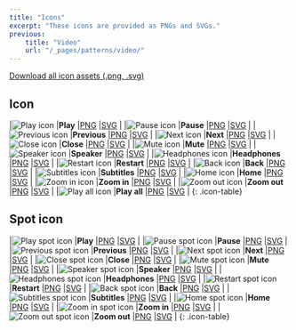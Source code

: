 ```yaml
---
title: "Icons"
excerpt: "These icons are provided as PNGs and SVGs."
previous:
    title: "Video"
    url: "/_pages/patterns/video/"
---
```


<a href="/images/icons/icons.zip" class="btn btn--info btn--large"><i class="fa fa-download"></i> Download all icon assets (.png, .svg)</a>

## Icon

|![Play icon](/images/icons/icon-play.png)              |__Play__       |<a download href="/images/icons/png/icon-play.png">PNG</a>            |<a download href="/images/icons/svg/icon-play.svg">SVG</a>       |
|![Pause icon](/images/icons/icon-pause.png)            |__Pause__      |<a download href="/images/icons/png/icon-pause.png">PNG</a>           |<a download href="/images/icons/svg/icon-pause.svg">SVG</a>      |
|![Previous icon](/images/icons/icon-previous.png)      |__Previous__   |<a download href="/images/icons/png/icon-previous.png">PNG</a>        |<a download href="/images/icons/svg/icon-previous.svg">SVG</a>   |
|![Next icon](/images/icons/icon-next.png)              |__Next__       |<a download href="/images/icons/png/icon-next.png">PNG</a>            |<a download href="/images/icons/svg/icon-next.svg">SVG</a>       |
|![Close icon](/images/icons/icon-close.png)            |__Close__      |<a download href="/images/icons/png/icon-close.png">PNG</a>           |<a download href="/images/icons/svg/icon-close.svg">SVG</a>      |
|![Mute icon](/images/icons/icon-mute.png)              |__Mute__       |<a download href="/images/icons/png/icon-mute.png">PNG</a>            |<a download href="/images/icons/svg/icon-mute.svg">SVG</a>       |
|![Speaker icon](/images/icons/icon-speaker.png)        |__Speaker__    |<a download href="/images/icons/png/icon-speaker.png">PNG</a>         |<a download href="/images/icons/svg/icon-speaker.svg">SVG</a>    |
|![Headphones icon](/images/icons/icon-headphones.png)  |__Headphones__ |<a download href="/images/icons/png/icon-headphones.png">PNG</a>      |<a download href="/images/icons/svg/icon-headphones.svg">SVG</a> |
|![Restart icon](/images/icons/icon-restart.png)        |__Restart__    |<a download href="/images/icons/png/icon-restart.png">PNG</a>         |<a download href="/images/icons/svg/icon-restart.svg">SVG</a>    |
|![Back icon](/images/icons/icon-back.png)              |__Back__       |<a download href="/images/icons/png/icon-back.png">PNG</a>            |<a download href="/images/icons/svg/icon-back.svg">SVG</a>       |
|![Subtitles icon](/images/icons/icon-subtitles.png)    |__Subtitles__  |<a download href="/images/icons/png/icon-subtitles.png">PNG</a>       |<a download href="/images/icons/svg/icon-subtitles.svg">SVG</a>  |
|![Home icon](/images/icons/icon-home.png)              |__Home__       |<a download href="/images/icons/png/icon-home.png">PNG</a>            |<a download href="/images/icons/svg/icon-home.svg">SVG</a>       |
|![Zoom in icon](/images/icons/icon-zoom-in.png)        |__Zoom in__    |<a download href="/images/icons/png/icon-zoom-in.png">PNG</a>         |<a download href="/images/icons/svg/icon-zoom-in.svg">SVG</a>    |
|![Zoom out icon](/images/icons/icon-zoom-out.png)      |__Zoom out__   |<a download href="/images/icons/png/icon-zoom-out.png">PNG</a>        |<a download href="/images/icons/svg/icon-zoom-out.svg">SVG</a>   |
|![Play all icon](/images/icons/icon-play-all.png)      |__Play all__   |<a download href="/images/icons/png/icon-play-all.png">PNG</a>        |<a download href="/images/icons/svg/icon-play-all.svg">SVG</a>   |
{: .icon-table}

## Spot icon

|![Play spot icon](/images/icons/icon-play-spot.png)              |__Play__       |<a download href="/images/icons/png/icon-play-spot.png">PNG</a>            |<a download href="/images/icons/svg/icon-play-spot.svg">SVG</a>       |
|![Pause spot icon](/images/icons/icon-pause-spot.png)            |__Pause__      |<a download href="/images/icons/png/icon-pause-spot.png">PNG</a>           |<a download href="/images/icons/svg/icon-pause-spot.svg">SVG</a>      |
|![Previous spot icon](/images/icons/icon-previous-spot.png)      |__Previous__   |<a download href="/images/icons/png/icon-previous-spot.png">PNG</a>        |<a download href="/images/icons/svg/icon-previous-spot.svg">SVG</a>   |
|![Next spot icon](/images/icons/icon-next-spot.png)              |__Next__       |<a download href="/images/icons/png/icon-next-spot.png">PNG</a>            |<a download href="/images/icons/svg/icon-next-spot.svg">SVG</a>       |
|![Close spot icon](/images/icons/icon-close-spot.png)            |__Close__      |<a download href="/images/icons/png/icon-close-spot.png">PNG</a>           |<a download href="/images/icons/svg/icon-close-spot.svg">SVG</a>      |
|![Mute spot icon](/images/icons/icon-mute-spot.png)              |__Mute__       |<a download href="/images/icons/png/icon-mute-spot.png">PNG</a>            |<a download href="/images/icons/svg/icon-mute-spot.svg">SVG</a>       |
|![Speaker spot icon](/images/icons/icon-speaker-spot.png)        |__Speaker__    |<a download href="/images/icons/png/icon-speaker-spot.png">PNG</a>         |<a download href="/images/icons/svg/icon-speaker-spot.svg">SVG</a>    |
|![Headphones spot icon](/images/icons/icon-headphones-spot.png)  |__Headphones__ |<a download href="/images/icons/png/icon-headphones-spot.png">PNG</a>      |<a download href="/images/icons/svg/icon-headphones-spot.svg">SVG</a> |
|![Restart spot icon](/images/icons/icon-restart-spot.png)        |__Restart__    |<a download href="/images/icons/png/icon-restart-spot.png">PNG</a>         |<a download href="/images/icons/svg/icon-restart-spot.svg">SVG</a>    |
|![Back spot icon](/images/icons/icon-back-spot.png)              |__Back__       |<a download href="/images/icons/png/icon-back-spot.png">PNG</a>            |<a download href="/images/icons/svg/icon-back-spot.svg">SVG</a>       |
|![Subtitles spot icon](/images/icons/icon-subtitles-spot.png)    |__Subtitles__  |<a download href="/images/icons/png/icon-subtitles-spot.png">PNG</a>       |<a download href="/images/icons/svg/icon-subtitles-spot.svg">SVG</a>  |
|![Home spot icon](/images/icons/icon-home-spot.png)              |__Home__       |<a download href="/images/icons/png/icon-home-spot.png">PNG</a>            |<a download href="/images/icons/svg/icon-home-spot.svg">SVG</a>       |
|![Zoom in spot icon](/images/icons/icon-zoom-in-spot.png)        |__Zoom in__    |<a download href="/images/icons/png/icon-zoom-in-spot.png">PNG</a>         |<a download href="/images/icons/svg/icon-zoom-in-spot.svg">SVG</a>    |
|![Zoom out spot icon](/images/icons/icon-zoom-out-spot.png)      |__Zoom out__   |<a download href="/images/icons/png/icon-zoom-out-spot.png">PNG</a>        |<a download href="/images/icons/svg/icon-zoom-out-spot.svg">SVG</a>   |
{: .icon-table}
